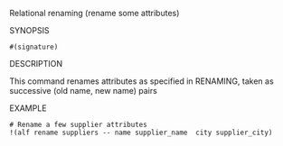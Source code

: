 
Relational renaming (rename some attributes)

SYNOPSIS

    #(signature)

DESCRIPTION

This command renames attributes as specified in RENAMING, taken as successive 
(old name, new name) pairs

EXAMPLE

    # Rename a few supplier attributes
    !(alf rename suppliers -- name supplier_name  city supplier_city)

